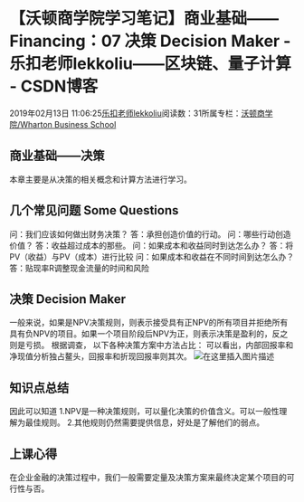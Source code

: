 
# 【沃顿商学院学习笔记】商业基础——Financing：07 决策 Decision Maker - 乐扣老师lekkoliu——区块链、量子计算 - CSDN博客

2019年02月13日 11:06:25[乐扣老师lekkoliu](https://me.csdn.net/lsttoy)阅读数：31所属专栏：[沃顿商学院/Wharton Business School](https://blog.csdn.net/column/details/33347.html)



## 商业基础——决策
本章主要是从决策的相关概念和计算方法进行学习。
## 几个常见问题 Some Questions
问：我们应该如何做出财务决策？
答：承担创造价值的行动。
问：哪些行动创造价值？
答：收益超过成本的那些。
问：如果成本和收益同时到达怎么办？
答：将PV（收益）与PV（成本）进行比较
问：如果成本和收益在不同时间到达怎么办？
答：贴现率R调整现金流量的时间和风险
## 决策 Decision Maker
一般来说，如果是NPV决策规则，则表示接受具有正NPV的所有项目并拒绝所有具有负NPV的项目。如果一个项目阶段后NPV为正，则表示决策是盈利的，反之则是亏损。
根据调查， 以下各种决策方案中方法占比：
可以看出，内部回报率和净现值分析独占鳌头，回报率和折现回报率则其次。
![在这里插入图片描述](https://img-blog.csdnimg.cn/20190213110212676.png?x-oss-process=image/watermark,type_ZmFuZ3poZW5naGVpdGk,shadow_10,text_aHR0cHM6Ly9ibG9nLmNzZG4ubmV0L2xzdHRveQ==,size_16,color_FFFFFF,t_70)
## 知识点总结
因此可以知道
1.NPV是一种决策规则，可以量化决策的价值含义。可以一般性理解为最佳规则。
2.其他规则仍然需要提供信息，好处是了解他们的弱点。
## 上课心得
在企业金融的决策过程中，我们一般需要定量及决策方案来最终决定某个项目的可行性与否。

